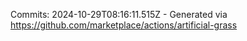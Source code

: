 Commits: 2024-10-29T08:16:11.515Z - Generated via https://github.com/marketplace/actions/artificial-grass
<br>
